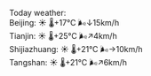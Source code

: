 Today weather:  
Beijing: ☀️   🌡️+17°C 🌬️↓15km/h  
Tianjin: ☀️   🌡️+25°C 🌬️↗4km/h  
Shijiazhuang: ☀️   🌡️+21°C 🌬️→10km/h  
Tangshan: ☀️   🌡️+21°C 🌬️↗6km/h  
